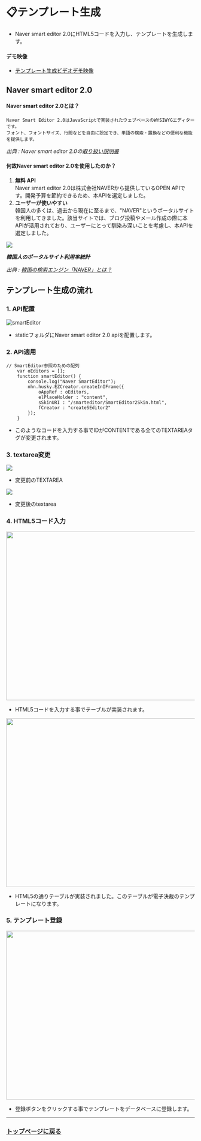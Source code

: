 # 📋テンプレート生成

- Naver smart editor 2.0にHTML5コードを入力し、テンプレートを生成します。

#### デモ映像

- <a href="https://youtu.be/YwlYMtGN2Go">テンプレート生成ビデオデモ映像</a>

## Naver smart editor 2.0

#### Naver smart editor 2.0とは？
  ```
Naver Smart Editor 2.0はJavaScriptで実装されたウェブベースのWYSIWYGエディターです。
フォント、フォントサイズ、行間などを自由に設定でき、単語の検索・置換などの便利な機能を提供します。
  ```
  *出典 : Naver smart editor 2.0の<a href="https://naver.github.io/smarteditor2/user_guide/1_intro/">取り扱い説明書</a>*

#### 何故Naver smart editor 2.0を使用したのか？
1. **無料 API** <br> Naver smart editor 2.0は株式会社NAVERから提供しているOPEN APIです。開発予算を節約できるため、本APIを選定しました。
2. **ユーザーが使いやすい** <br> 韓国人の多くは、過去から現在に至るまで、"NAVER"というポータルサイトを利用してきました。該当サイトでは、ブログ投稿やメール作成の際に本APIが活用されており、ユーザーにとって馴染み深いことを考慮し、本APIを選定しました。 
<img src="https://github.com/leewoosang-hub/CollaVore/blob/master/images/naver.png">

 ***韓国人のポータルサイト利用率統計***
 
*出典 : <a href="https://www.infocubic.co.jp/blog/archives/6789/">韓国の検索エンジン「NAVER」とは？</a>*


## テンプレート生成の流れ

### 1. API配置
![smartEditor](https://github.com/leewoosang-hub/CollaVore/blob/master/images/static.png)  
  
- staticフォルダにNaver smart editor 2.0 apiを配置します。

### 2. API適用

```
// SmartEditor参照のための配列
	var oEditors = [];
	function smartEditor() {
		console.log("Naver SmartEditor");
		nhn.husky.EZCreator.createInIFrame({
			oAppRef : oEditors,
			elPlaceHolder : "content",
			sSkinURI : "/smarteditor/SmartEditor2Skin.html",
			fCreator : "createSEditor2"
		});
	}
```

- このようなコードを入力する事でIDがCONTENTである全てのTEXTAREAタグが変更されます。

### 3. textarea変更
<img src="https://github.com/leewoosang-hub/CollaVore/blob/master/images/textarea_normal.PNG"/>

- 変更前のTEXTAREA

<img src="https://github.com/leewoosang-hub/CollaVore/blob/master/images/smarteditorENG.PNG" />

- 変更後のtextarea


### 4. HTML5コード入力
<img src="https://github.com/leewoosang-hub/CollaVore/blob/master/images/html-code.png" width="780" height="450"/>

- HTML5コードを入力する事でテーブルが実装されます。
  
<img src="https://github.com/leewoosang-hub/CollaVore/blob/master/images/Leave%20Application.PNG" width="780" height="450"/>

- HTML5の通りテーブルが実装されました。このテーブルが電子決裁のテンプレートになります。

### 5. テンプレート登録
<img src="https://github.com/leewoosang-hub/CollaVore/blob/master/images/insert_temp.PNG" width="780" height="450"/>

- 登録ボタンをクリックする事でテンプレートをデータベースに登録します。

---

### <a href="https://github.com/leewoosang-hub/CollaVore">トップページに戻る
